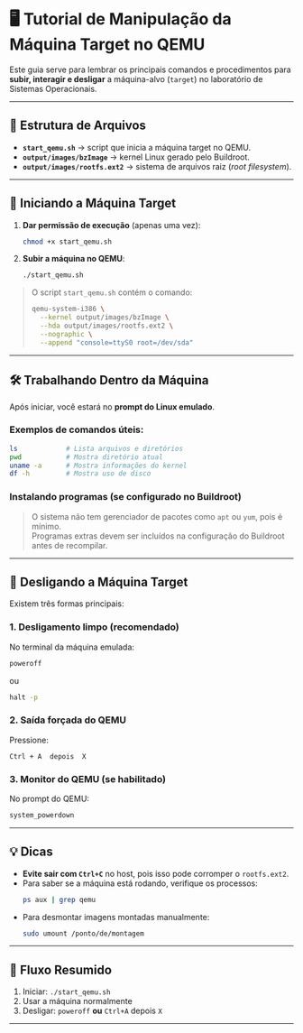 # 🖥️ Tutorial de Manipulação da Máquina Target no QEMU

Este guia serve para lembrar os principais comandos e procedimentos para **subir, interagir e desligar** a máquina-alvo (`target`) no laboratório de Sistemas Operacionais.

---

## 📂 Estrutura de Arquivos

- **`start_qemu.sh`** → script que inicia a máquina target no QEMU.
- **`output/images/bzImage`** → kernel Linux gerado pelo Buildroot.
- **`output/images/rootfs.ext2`** → sistema de arquivos raiz (*root filesystem*).

---

## 🚀 Iniciando a Máquina Target

1. **Dar permissão de execução** (apenas uma vez):
   ```bash
   chmod +x start_qemu.sh
   ```

2. **Subir a máquina no QEMU**:
   ```bash
   ./start_qemu.sh
   ```

> O script `start_qemu.sh` contém o comando:
>
> ```bash
> qemu-system-i386 \
>   --kernel output/images/bzImage \
>   --hda output/images/rootfs.ext2 \
>   --nographic \
>   --append "console=ttyS0 root=/dev/sda"
> ```

---

## 🛠️ Trabalhando Dentro da Máquina

Após iniciar, você estará no **prompt do Linux emulado**.

### Exemplos de comandos úteis:
```bash
ls            # Lista arquivos e diretórios
pwd           # Mostra diretório atual
uname -a      # Mostra informações do kernel
df -h         # Mostra uso de disco
```

### Instalando programas (se configurado no Buildroot)
> O sistema não tem gerenciador de pacotes como `apt` ou `yum`, pois é mínimo.  
> Programas extras devem ser incluídos na configuração do Buildroot antes de recompilar.

---

## 🔌 Desligando a Máquina Target

Existem três formas principais:

### 1. **Desligamento limpo** (recomendado)
No terminal da máquina emulada:
```bash
poweroff
```
ou
```bash
halt -p
```

### 2. **Saída forçada do QEMU**
Pressione:
```
Ctrl + A  depois  X
```

### 3. **Monitor do QEMU** (se habilitado)
No prompt do QEMU:
```bash
system_powerdown
```

---

## 💡 Dicas

* **Evite sair com `Ctrl+C`** no host, pois isso pode corromper o `rootfs.ext2`.
* Para saber se a máquina está rodando, verifique os processos:
  ```bash
  ps aux | grep qemu
  ```
* Para desmontar imagens montadas manualmente:
  ```bash
  sudo umount /ponto/de/montagem
  ```

---

## 📌 Fluxo Resumido

1. Iniciar: `./start_qemu.sh`  
2. Usar a máquina normalmente  
3. Desligar: `poweroff` **ou** `Ctrl+A` depois `X`

---
